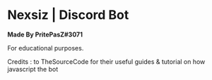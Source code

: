 # Nexsiz | Discord Bot
**Made By PritePasZ#3071**

For educational purposes.

Credits : to TheSourceCode for their useful guides & tutorial on how javascript the bot

